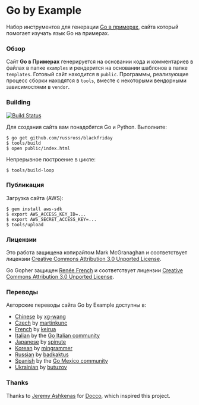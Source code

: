 # Go by Example

Набор инструментов для генерации [Go в примерах](https://gobyexample.su),
сайта который помогает изучать язык Go на примерах.

### Обзор

Сайт **Go в Примерах** генерируется на основании кода и комментариев
в файлах в папке `examples` и рендерится на основании шаблонов в папке
`templates`. Готовый сайт находится в `public`.
Программы, реализующие процесс сборки находятся в `tools`, 
вместе с некоторыми вендорными зависимостями в `vendor`.


### Building

[![Build Status](https://travis-ci.com/mmcgrana/gobyexample.svg "Travis CI status")](https://travis-ci.com/mmcgrana/gobyexample)

Для создания сайта вам понадобятся Go и Python. Выполните:

```console
$ go get github.com/russross/blackfriday
$ tools/build
$ open public/index.html
```

Непрерывное построение в цикле:

```console
$ tools/build-loop
```

### Публикация

Загрузка сайта (AWS):

```console
$ gem install aws-sdk
$ export AWS_ACCESS_KEY_ID=...
$ export AWS_SECRET_ACCESS_KEY=...
$ tools/upload
```

### Лицензии

Это работа защищена копирайтом Mark McGranaghan и соответствует лицензии
[Creative Commons Attribution 3.0 Unported License](http://creativecommons.org/licenses/by/3.0/).

Go Gopher защищен [Renée French](http://reneefrench.blogspot.com/) и соответствует лицензии
[Creative Commons Attribution 3.0 Unported License](http://creativecommons.org/licenses/by/3.0/).


### Переводы

Авторские переводы сайта Go by Example доступны в:

* [Chinese](https://gobyexample.xgwang.me/) by [xg-wang](https://github.com/xg-wang/gobyexample)
* [Czech](http://gobyexamples.sweb.cz/) by [martinkunc](https://github.com/martinkunc/gobyexample-cz)
* [French](http://le-go-par-l-exemple.keiruaprod.fr) by [keirua](https://github.com/keirua/gobyexample)
* [Italian](http://gobyexample.it) by the [Go Italian community](https://github.com/golangit/gobyexample-it)
* [Japanese](http://spinute.org/go-by-example) by [spinute](https://github.com/spinute)
* [Korean](https://mingrammer.com/gobyexample/) by [mingrammer](https://github.com/mingrammer)
* [Russian](https://gobyexample.com.ru/) by [badkaktus](https://github.com/badkaktus)
* [Spanish](http://goconejemplos.com) by the [Go Mexico community](https://github.com/dabit/gobyexample)
* [Ukrainian](http://gobyexample.com.ua/) by [butuzov](https://github.com/butuzov/gobyexample)

### Thanks

Thanks to [Jeremy Ashkenas](https://github.com/jashkenas)
for [Docco](http://jashkenas.github.com/docco/), which
inspired this project.
